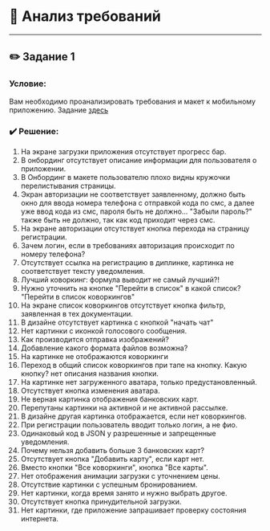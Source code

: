# 📝 Анализ требований

---

## ✏️ Задание 1
### Условие: 
Вам необходимо проанализировать требования и макет к мобильному приложению. Задание [здесь](https://github.com/Vladislav-Mobile/Tasks/blob/main/Публичное%20задание%20-%20документация%20к%20проекту%20приложения%20аренды%20коворкингов%20_Коворгкинг%20Life_.pdf)


### ✔️ Решение:
1. На экране загрузки приложения отсутствует прогресс бар.
2. В онбординг отсутствует описание информации для пользователя о приложении.
3. В Онбординг в макете пользователю плохо видны кружочки перелистывания страницы.
4. Экран авторизации не соответствует заявленному, должно быть окно для ввода номера телефона с отправкой кода по смс, а далее уже ввод кода из смс, пароля быть не должно... "Забыли пароль?" также быть не должно,  так как код приходит через смс.
5. На экране авторизации отсутствует кнопка перехода на страницу регистрации.
6. Зачем логин, если в требованиях авторизация происходит по номеру телефона?
7. Отсутствует ссылка на регистрацию в диплинке, картинка не соответствует тексту уведомления. 
8. Лучший коворкинг: формула выводит не самый лучший?!
9. Нужно уточнить на кнопке "Перейти в список" в какой список? "Перейти в список коворкингов"
10. На экране список коворкингов отсутствует кнопка фильтр, заявленная в тех документации.
11. В дизайне отсутствует картинка с кнопкой "начать чат"
12. Нет картинки с иконкой голосового сообщения.
13. Как производится отправка изображений?
14. Добавление какого формата файлов возможна?
15. На картинке не отображаются коворкинги
16. Переход в общий список коворкингов при тапе на кнопку. Какую кнопку? нет описания названия кнопки.
17. На картинке нет загруженного аватара, только предустановленный.
18. Отсутствует кнопка изменения аватара.
19. Не верная картинка отображения банковских карт.
20. Перепутаны картинки на активной и не активной рассылке.
21. В дизайне другая картинка отображается, если нет коворкингов.
22. При регистрации пользователь вводит только логин, а не фио.
23. Одинаковый код в JSON  у разрешенные и запрещенные уведомления.
24. Почему нельзя добавить больше 3 банковских карт?
25. Отсутствует кнопка "Добавить карту", если карт нет.
26. Вместо кнопки "Все коворкинги", кнопка "Все карты".
27. Нет отображения анимации загрузки с уточнением цены.
28. Отсутствие картинки с успешным бронированием. 
29. Нет картинки, когда время занято и нужно выбрать другое.
30. Отсутствует кнопка принудительной загрузки.
31. Нет картинки, где приложение запрашивает проверку состояния интернета.
